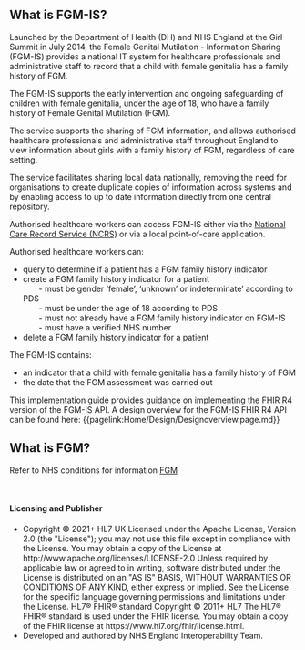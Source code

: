 ## What is FGM-IS?

Launched by the Department of Health (DH) and NHS England at the Girl Summit in July 2014, the Female Genital Mutilation - Information Sharing (FGM-IS) provides a national IT system for healthcare professionals and administrative staff to record that a child with female genitalia has a family history of FGM.

The FGM-IS supports the early intervention and ongoing safeguarding of children with female genitalia, under the age of 18, who have a family history of Female Genital Mutilation (FGM).

The service supports the sharing of FGM information, and allows authorised healthcare professionals and administrative staff throughout England to view information about girls with a family history of FGM, regardless of care setting.

The service facilitates sharing local data nationally, removing the need for organisations to create duplicate copies of information across systems and by enabling access to up to date information directly from one central repository.

Authorised healthcare workers can access FGM-IS either via the <a href ='https://digital.nhs.uk/services/national-care-records-service' class="external"> National Care Record Service (NCRS)</a> or via a local point-of-care application.

Authorised healthcare workers can:
- query to determine if a patient has a FGM family history indicator
- create a FGM family history indicator for a patient
<br>&nbsp;&nbsp;&nbsp;&nbsp;&nbsp;&nbsp; - must be gender ‘female’, ‘unknown’ or indeterminate’ according to PDS<br>&nbsp;&nbsp;&nbsp;&nbsp;&nbsp;&nbsp; - must be under the age of 18 according to PDS<br>&nbsp;&nbsp;&nbsp;&nbsp;&nbsp;&nbsp; - must not already have a FGM family history indicator on FGM-IS<br>&nbsp;&nbsp;&nbsp;&nbsp;&nbsp;&nbsp; - must have a verified NHS number<br>
- delete a FGM family history indicator for a patient

The FGM-IS contains:

- an indicator that a child with female genitalia has a family history of FGM
- the date that the FGM assessment was carried out

This implementation guide provides guidance on implementing the FHIR R4 version of the FGM-IS API. A design overview for the FGM-IS FHIR R4 API can be found here: {{pagelink:Home/Design/Designoverview.page.md}}

## What is FGM?

Refer to NHS conditions for information <a href='https://www.nhs.uk/conditions/female-genital-mutilation-fgm/' class="external">FGM</a>

<br>

<div markdown="span" class="alert alert-warning" role="alert"><h4 id="I1"><i class="fas fa-gavel"></i> Licensing and Publisher</h4>
<ul>
<li>
Copyright &#169; 2021+ HL7 UK Licensed under the Apache License, Version 2.0 (the &quot;License&quot;); you may not use this file except in compliance with the License. You may obtain a copy of the License at http://www.apache.org/licenses/LICENSE-2.0 Unless required by applicable law or agreed to in writing, software distributed under the License is distributed on an &quot;AS IS&quot; BASIS, WITHOUT WARRANTIES OR CONDITIONS OF ANY KIND, either express or implied. See the License for the specific language governing permissions and limitations under the License. HL7&#174; FHIR&#174; standard Copyright &#169; 2011+ HL7 The HL7&#174; FHIR&#174; standard is used under the FHIR license. You may obtain a copy of the FHIR license at https://www.hl7.org/fhir/license.html.
<li>
Developed and authored by NHS England Interoperability Team.
</ul>
</div>